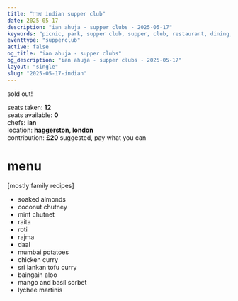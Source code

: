 ```yaml
---
title: "🇮🇳 indian supper club"
date: 2025-05-17
description: "ian ahuja - supper clubs - 2025-05-17"
keywords: "picnic, park, supper club, supper, club, restaurant, dining, london, connection, ian ahuja, food, eat, friends, indian, india"
eventtype: "supperclub"
active: false
og_title: "ian ahuja - supper clubs"
og_description: "ian ahuja - supper clubs - 2025-05-17"
layout: "single"
slug: "2025-05-17-indian"
---
```


sold out!

seats taken: **12**  
seats available: **0**  
chefs: **ian**  
location: **haggerston, london**  
contribution: **£20** suggested, pay what you can  

# menu

[mostly family recipes]  

- soaked almonds
- coconut chutney
- mint chutnet
- raita
- roti
- rajma
- daal
- mumbai potatoes
- chicken curry
- sri lankan tofu curry
- baingain aloo
- mango and basil sorbet
- lychee martinis
